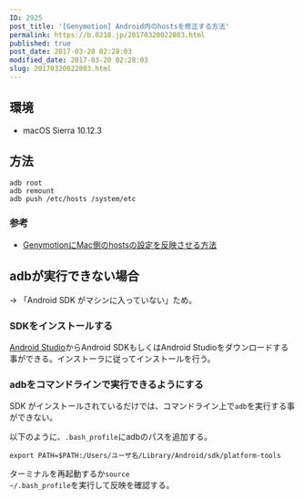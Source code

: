 ```yaml
---
ID: 2925
post_title: '[Genymotion] Android内のhostsを修正する方法'
permalink: https://b.0218.jp/20170320022803.html
published: true
post_date: 2017-03-20 02:28:03
modified_date: 2017-03-20 02:28:03
slug: 20170320022803.html
---
```

<h2>環境</h2>

<ul>
<li>macOS Sierra 10.12.3</li>
</ul>

<h2>方法</h2>

<pre><code>adb root
adb remount
adb push /etc/hosts /system/etc
</code></pre>

<h3>参考</h3>

<ul>
<li><a href="qiita.com/deconcepter/items/c54c50f9287b730b58db">GenymotionにMac側のhostsの設定を反映させる方法</a></li>
</ul>

<h2>adbが実行できない場合</h2>

→ 「Android SDK がマシンに入っていない」ため。

<h3>SDKをインストールする</h3>

<a href="https://developer.android.com/studio/index.html">Android Studio</a>からAndroid SDKもしくはAndroid Studioをダウンロードする事ができる。インストーラに従ってインストールを行う。

<h3>adbをコマンドラインで実行できるようにする</h3>

SDK がインストールされているだけでは、コマンドライン上で<code>adb</code>を実行する事ができない。

以下のように、<code>.bash_profile</code>にadbのパスを追加する。

<pre><code>export PATH=$PATH:/Users/ユーザ名/Library/Android/sdk/platform-tools
</code></pre>

ターミナルを再起動するか<code>source ~/.bash_profile</code>を実行して反映を確認する。